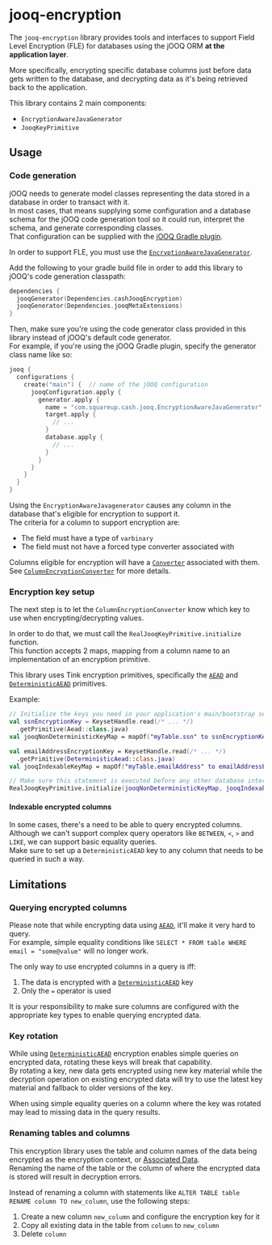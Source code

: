 # jooq-encryption

The `jooq-encryption` library provides tools and interfaces to support Field Level Encryption 
(FLE) for databases using the jOOQ ORM **at the application layer**.

More specifically, encrypting specific database columns just before data gets written to the database,
and decrypting data as it's being retrieved back to the application.

This library contains 2 main components:
 - `EncryptionAwareJavaGenerator`
 - `JooqKeyPrimitive`

## Usage

### Code generation

jOOQ needs to generate model classes representing the data stored in a database in order to transact with it.    
In most cases, that means supplying some configuration and a database schema for the jOOQ code generation tool
so it could run, interpret the schema, and generate corresponding classes.  
That configuration can be supplied with the [jOOQ Gradle plugin](https://www.jooq.org/doc/latest/manual/code-generation/codegen-gradle/).

In order to support FLE, you must use the [`EncryptionAwareJavaGenerator`](src/main/kotlin/app/cash/jooq/EncryptionAwareJavaGenerator.kt).

Add the following to your gradle build file in order to add this library to jOOQ's code generation classpath:
```kotlin
dependencies {
  jooqGenerator(Dependencies.cashJooqEncryption)
  jooqGenerator(Dependencies.jooqMetaExtensions)
}
```

Then, make sure you're using the code generator class provided in this library instead of jOOQ's default code generator.  
For example, if you're using the jOOQ Gradle plugin, specify the generator class name like so:
```kotlin
jooq {
  configurations {
    create("main") {  // name of the jOOQ configuration
      jooqConfiguration.apply {
        generator.apply {
          name = "com.squareup.cash.jooq.EncryptionAwareJavaGenerator"
          target.apply {
            // ...
          }
          database.apply {
            // ...
          }
        }
      }
    }
  }
}
```

Using the `EncryptionAwareJavagenerator` causes any column in the database that's eligible for encryption to support it.  
The criteria for a column to support encryption are:
 - The field must have a type of `varbinary`
 - The field must not have a forced type converter associated with

Columns eligible for encryption will have a [`Converter`](https://www.jooq.org/javadoc/latest/org.jooq/org/jooq/Converter.html)
associated with them.  
See [`ColumnEncryptionConverter`](src/main/kotlin/app/cash/jooq/ColumnEncryptionConverter.kt) for more details.

### Encryption key setup

The next step is to let the `ColumnEncryptionConverter` know which key to use when encrypting/decrypting values.

In order to do that, we must call the `RealJooqKeyPrimitive.initialize` function.  
This function accepts 2 maps, mapping from a column name to an implementation of an encryption primitive.

This library uses Tink encryption primitives, specifically the [`AEAD`](https://github.com/google/tink/blob/master/docs/PRIMITIVES.md#authenticated-encryption-with-associated-data) 
and [`DeterministicAEAD`](https://github.com/google/tink/blob/master/docs/PRIMITIVES.md#deterministic-authenticated-encryption-with-associated-data) primitives.

Example:
```kotlin
// Initialize the keys you need in your application's main/bootstrap section
val ssnEncryptionKey = KeysetHandle.read(/* ... */)
  .getPrimitive(Aead::class.java)
val jooqNonDeterministicKeyMap = mapOf("myTable.ssn" to ssnEncryptionKey)

val emailAddressEncryptionKey = KeysetHandle.read(/* ... */)
  .getPrimitive(DeterministicAead::class.java)
val jooqIndexableKeyMap = mapOf("myTable.emailAddress" to emailAddressEncryptionKey)

// Make sure this statement is executed before any other database interactions
RealJooqKeyPrimitive.initialize(jooqNonDeterministicKeyMap, jooqIndexableKeyMap)
```

#### Indexable encrypted columns

In some cases, there's a need to be able to query encrypted columns.  
Although we can't support complex query operators like `BETWEEN`, `<`, `>` and `LIKE`, we can support basic equality queries.  
Make sure to set up a `DeterministicAEAD` key to any column that needs to be queried in such a way.

## Limitations

### Querying encrypted columns

Please note that while encrypting data using [`AEAD`](https://github.com/google/tink/blob/master/docs/PRIMITIVES.md#authenticated-encryption-with-associated-data), it'll make it very hard to query.  
For example, simple equality conditions like `SELECT * FROM table WHERE email = "some@value"` will no longer work.

The only way to use encrypted columns in a query is iff:

1. The data is encrypted with a [`DeterministicAEAD`](https://github.com/google/tink/blob/master/docs/PRIMITIVES.md#deterministic-authenticated-encryption-with-associated-data) key
2. Only the `=` operator is used

It is your responsibility to make sure columns are configured with the appropriate key types to enable querying encrypted data.

### Key rotation

While using [`DeterministicAEAD`](https://github.com/google/tink/blob/master/docs/PRIMITIVES.md#deterministic-authenticated-encryption-with-associated-data) encryption enables simple queries on encrypted data,
rotating these keys will break that capability.  
By rotating a key, new data gets encrypted using new key material while the decryption operation on existing encrypted data will try to use the latest key material and fallback to older versions of the key.

When using simple equality queries on a column where the key was rotated may lead to missing data in the query results.

### Renaming tables and columns

This encryption library uses the table and column names of the data being encrypted as the encryption context, 
or [Associated Data](https://github.com/google/tink/blob/master/docs/PRIMITIVES.md#authenticated-encryption-with-associated-data).  
Renaming the name of the table or the column of where the encrypted data is stored will result
in decryption errors.

Instead of renaming a column with statements like `ALTER TABLE table RENAME column TO new_column`,
use the following steps:

1. Create a new column `new_column` and configure the encryption key for it
2. Copy all existing data in the table from `column` to `new_column`
3. Delete `column`
